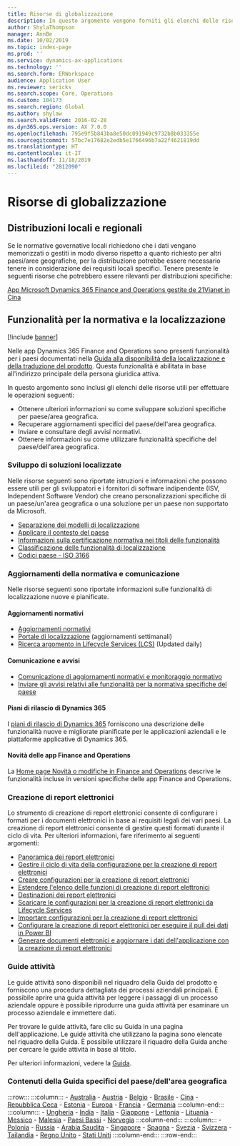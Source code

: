 ```yaml
---
title: Risorse di globalizzazione
description: In questo argomento vengono forniti gli elenchi delle risorse che è possibile utilizzare per ottenere ulteriori informazioni sulle funzionalità e offerte specifiche del paese.
author: ShylaThompson
manager: AnnBe
ms.date: 10/02/2019
ms.topic: index-page
ms.prod: ''
ms.service: dynamics-ax-applications
ms.technology: ''
ms.search.form: ERWorkspace
audience: Application User
ms.reviewer: sericks
ms.search.scope: Core, Operations
ms.custom: 104173
ms.search.region: Global
ms.author: shylaw
ms.search.validFrom: 2016-02-28
ms.dyn365.ops.version: AX 7.0.0
ms.openlocfilehash: 795e9f5b843ba8e50dc091949c9732b8b033355e
ms.sourcegitcommit: 57bc7e17682e2edb5e1766496b7a22f4621819dd
ms.translationtype: HT
ms.contentlocale: it-IT
ms.lasthandoff: 11/18/2019
ms.locfileid: "2812090"
---
```

# <a name="globalization-resources"></a>Risorse di globalizzazione

## <a name="local-and-regional-deployments"></a>Distribuzioni locali e regionali
Se le normative governative locali richiedono che i dati vengano memorizzati o gestiti in modo diverso rispetto a quanto richiesto per altri paesi/aree geografiche, per la distribuzione potrebbe essere necessario tenere in considerazione dei requisiti locali specifici. Tenere presente le seguenti risorse che potrebbero essere rilevanti per distribuzioni specifiche:

[App Microsoft Dynamics 365 Finance and Operations gestite de 21Vianet in Cina](https://docs.microsoft.com/dynamics365/unified-operations/dev-itpro/deployment/china-local-deployment)

## <a name="localization-and-regulatory-features"></a>Funzionalità per la normativa e la localizzazione

[!include [banner](../includes/banner.md)]

Nelle app Dynamics 365 Finance and Operations sono presenti funzionalità per i paesi documentati nella [Guida alla disponibilità della localizzazione e della traduzione del prodotto](https://aka.ms/dynamics_365_international_availability_deck). Questa funzionalità è abilitata in base all'indirizzo principale della persona giuridica attiva. 

In questo argomento sono inclusi gli elenchi delle risorse utili per effettuare le operazioni seguenti: 
- Ottenere ulteriori informazioni su come sviluppare soluzioni specifiche per paese/area geografica.
- Recuperare aggiornamenti specifici del paese/dell'area geografica.
- Inviare e consultare degli avvisi normativi.
- Ottenere informazioni su come utilizzare funzionalità specifiche del paese/dell'area geografica.

### <a name="developing-localized-solutions"></a>Sviluppo di soluzioni localizzate
Nelle risorse seguenti sono riportate istruzioni e informazioni che possono essere utili per gli sviluppatori e i fornitori di software indipendente (ISV, Independent Software Vendor) che creano personalizzazioni specifiche di un paese/un'area geografica o una soluzione per un paese non supportato da Microsoft.
-   [Separazione dei modelli di localizzazione](separate-localization-models.md)
-   [Applicare il contesto del paese](apply-country-context.md)
-   [Informazioni sulla certificazione normativa nei titoli delle funzionalità](regulatory-certifications.md)
-   [Classificazione delle funzionalità di localizzazione](classify-localization-features.md)
-   [Codici paese - ISO 3166](https://www.iso.org/iso-3166-country-codes.html)

### <a name="regulatory-updates-and-communication"></a>Aggiornamenti della normativa e comunicazione
Nelle risorse seguenti sono riportate informazioni sulle funzionalità di localizzazione nuove e pianificate. 

#### <a name="regulatory-updates"></a>Aggiornamenti normativi
-   [Aggiornamenti normativi](../../../finance/localizations/regulatory-updates.md)
-   [Portale di localizzazione](https://mbs.microsoft.com/customersource/northamerica/ax/support/support-news/GFMLocalizationPortalMC) (aggiornamenti settimanali)
-   [Ricerca argomento in Lifecycle Services (LCS)](../lifecycle-services/issue-search-lcs.md) (Updated daily)

#### <a name="communication-and-alerts"></a>Comunicazione e avvisi
-   [Comunicazione di aggiornamenti normativi e monitoraggio normativo](regulatory-watch-communication.md)
-   [Inviare gli avvisi relativi alle funzionalità per la normativa specifiche del paese](submit-localization-alerts.md)

#### <a name="dynamics-365-release-plans"></a>Piani di rilascio di Dynamics 365
I [piani di rilascio di Dynamics 365](https://docs.microsoft.com/business-applications-release-notes/) forniscono una descrizione delle funzionalità nuove e migliorate pianificate per le applicazioni aziendali e le piattaforme applicative di Dynamics 365. 

#### <a name="finance-and-operations-apps-whats-new"></a>Novità delle app Finance and Operations
La [Home page Novità o modifiche in Finance and Operations](../../fin-ops/get-started/whats-new-changed.md) descrive le funzionalità incluse in versioni specifiche delle app Finance and Operations.

### <a name="electronic-reporting"></a>Creazione di report elettronici
Lo strumento di creazione di report elettronici consente di configurare i formati per i documenti elettronici in base ai requisiti legali dei vari paesi. La creazione di report elettronici consente di gestire questi formati durante il ciclo di vita. Per ulteriori informazioni, fare riferimento ai seguenti argomenti:
-   [Panoramica dei report elettronici](../analytics/general-electronic-reporting.md)
-   [Gestire il ciclo di vita della configurazione per la creazione di report elettronici](../analytics/general-electronic-reporting-manage-configuration-lifecycle.md)
-   [Creare configurazioni per la creazione di report elettronici](../analytics/electronic-reporting-configuration.md)
-   [Estendere l'elenco delle funzioni di creazione di report elettronici](../analytics/general-electronic-reporting-formulas-list-extension.md)
-   [Destinazioni dei report elettronici](../analytics/electronic-reporting-destinations.md)
-   [Scaricare le configurazioni per la creazione di report elettronici da Lifecycle Services](../analytics/download-electronic-reporting-configuration-lcs.md)
-   [Importare configurazioni per la creazione di report elettronici](../analytics/electronic-reporting-import-ger-configurations.md)
-   [Configurare la creazione di report elettronici per eseguire il pull dei dati in Power BI](../analytics/general-electronic-reporting-report-configuration-get-data-powerbi.md)
-   [Generare documenti elettronici e aggiornare i dati dell'applicazione con la creazione di report elettronici](../analytics/generate-electronic-documents-update-application-data.md)

### <a name="task-guides"></a>Guide attività
Le guide attività sono disponibili nel riquadro della Guida del prodotto e forniscono una procedura dettagliata dei processi aziendali principali. È possibile aprire una guida attività per leggere i passaggi di un processo aziendale oppure è possibile riprodurre una guida attività per esaminare un processo aziendale e immettere dati.

Per trovare le guide attività, fare clic su Guida in una pagina dell'applicazione. Le guide attività che utilizzano la pagina sono elencate nel riquadro della Guida. È possibile utilizzare il riquadro della Guida anche per cercare le guide attività in base al titolo.

Per ulteriori informazioni, vedere la [Guida](../../fin-ops/get-started/help-overview.md#task-guides).


### <a name="countryregion-specific-help-content"></a>Contenuti della Guida specifici del paese/dell'area geografica
:::row:::
    :::column:::
        - [Australia](../../../finance/localizations/australia.md)
        - [Austria](../../../finance/localizations/austria.md)
        - [Belgio](../../../finance/localizations/belgium.md)
        - [Brasile](../../../finance/localizations/brazil.md)
        - [Cina](../../../finance/localizations/china.md)
        - [Repubblica Ceca](../../../finance/localizations/czech-republic.md)
        - [Estonia](../../../finance/localizations/estonia.md)
        - [Europa](../../../finance/localizations/europe.md)
        - [Francia](../../../finance/localizations/france.md)
        - [Germania](../../../finance/localizations/germany.md)
    :::column-end:::
    :::column:::
        - [Ungheria](../../../finance/localizations/hungary.md)
        - [India](../../../finance/localizations/india.md)
        - [Italia](../../../finance/localizations/italy.md)
        - [Giappone](../../../finance/localizations/japan.md)
        - [Lettonia](../../../finance/localizations/latvia.md)
        - [Lituania](../../../finance/localizations/lithuania.md)
        - [Messico](../../../finance/localizations/mexico.md)
        - [Malesia](../../../finance/localizations/malaysia.md)
        - [Paesi Bassi](../../../finance/localizations/netherlands.md)
        - [Norvegia](../../../finance/localizations/norway.md)
    :::column-end:::
    :::column:::
        - [Polonia](../../../finance/localizations/poland.md)
        - [Russia](../../../finance/localizations/russia.md)
        - [Arabia Saudita](../../../finance/localizations/saudi-arabia.md)
        - [Singapore](../../../finance/localizations/singapore.md)
        - [Spagna](../../../finance/localizations/spain.md)
        - [Svezia](../../../finance/localizations/sweden.md)
        - [Svizzera](../../../finance/localizations/switzerland.md)
        - [Tailandia](../../../finance/localizations/thailand.md)
        - [Regno Unito](../../../finance/localizations/united-kingdom.md)
        - [Stati Uniti](../../../finance/localizations/united-states.md)
    :::column-end:::
:::row-end:::







